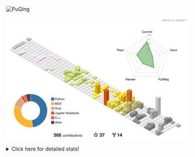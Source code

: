 ![PuQing](https://user-images.githubusercontent.com/27223114/171565019-9a56fae6-b08b-421f-99db-7e830da42371.png)

![](./profile-3d-contrib/profile-season-animate.svg)

<details>
<summary>Click here for detailed stats!</summary>

<!--START_SECTION:waka-->
![Lines of code](https://img.shields.io/badge/From%20Hello%20World%20I%27ve%20Written-1.3%20million%20lines%20of%20code-blue)

**🐱 My GitHub Data** 

> 📦 279.0 kB Used in GitHub's Storage 
 > 
> 🏆 178 Contributions in the Year 2024
 > 
> 🚫 Not Opted to Hire
 > 
> 📜 46 Public Repositories 
 > 
> 🔑 27 Private Repositories 
 > 
**I'm an Early 🐤** 

```text
🌞 Morning                484 commits         ██░░░░░░░░░░░░░░░░░░░░░░░   07.44 % 
🌆 Daytime                3043 commits        ████████████░░░░░░░░░░░░░   46.77 % 
🌃 Evening                1164 commits        ████░░░░░░░░░░░░░░░░░░░░░   17.89 % 
🌙 Night                  1815 commits        ███████░░░░░░░░░░░░░░░░░░   27.90 % 
```


📊 **This Week I Spent My Time On** 

```text
💬 Programming Languages: 
TypeScript               16 hrs 10 mins      ███████████░░░░░░░░░░░░░░   45.09 % 
Rust                     10 hrs 41 mins      ███████░░░░░░░░░░░░░░░░░░   29.81 % 
Python                   5 hrs 44 mins       ████░░░░░░░░░░░░░░░░░░░░░   16.01 % 
JSON                     1 hr 5 mins         █░░░░░░░░░░░░░░░░░░░░░░░░   03.07 % 
Bash                     34 mins             ░░░░░░░░░░░░░░░░░░░░░░░░░   01.61 % 

🔥 Editors: 
VS Code                  35 hrs 51 mins      █████████████████████████   100.00 % 

💻 Operating System: 
WSL                      28 hrs 47 mins      ████████████████████░░░░░   80.31 % 
Linux                    7 hrs 2 mins        █████░░░░░░░░░░░░░░░░░░░░   19.66 % 
Windows                  0 secs              ░░░░░░░░░░░░░░░░░░░░░░░░░   00.04 % 
```


<!--END_SECTION:waka-->
</details>
